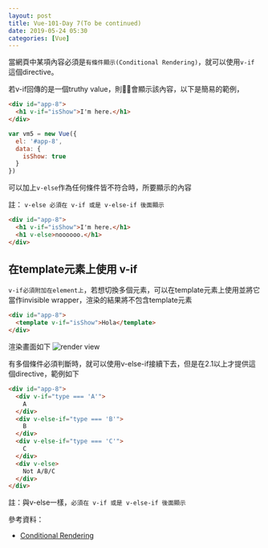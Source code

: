 ```yaml
---
layout: post
title: Vue-101-Day 7(To be continued)
date: 2019-05-24 05:30
categories: [Vue]
---
```


當網頁中某項內容必須是`有條件顯示(Conditional Rendering)`，就可以使用`v-if`這個directive。

若v-if回傳的是一個truthy value，則會顯示該內容，以下是簡易的範例，

```HTML
<div id="app-8">
  <h1 v-if="isShow">I'm here.</h1>
</div>
```

```javascript
var vm5 = new Vue({
  el: '#app-8',
  data: {
    isShow: true
  }
})
```

可以加上`v-else`作為任何條件皆不符合時，所要顯示的內容

註： `v-else 必須在 v-if 或是 v-else-if 後面顯示`

```HTML
<div id="app-8">
  <h1 v-if="isShow">I'm here.</h1>
  <h1 v-else>noooooo.</h1>
</div>
```
## 在template元素上使用 v-if

`v-if必須附加在element上`，若想切換多個元素，可以在template元素上使用並將它當作invisible wrapper，渲染的結果將不包含template元素

```HTML
<div id="app-8">
  <template v-if="isShow">Hola</template>
</div>
```

渲染畫面如下
![render view](https://i.imgur.com/UUtuKd1.png)


有多個條件必須判斷時，就可以使用v-else-if接續下去，但是在2.1以上才提供這個directive，範例如下

```HTML
<div id="app-8">
  <div v-if="type === 'A'">
    A
  </div>
  <div v-else-if="type === 'B'">
    B
  </div>
  <div v-else-if="type === 'C'">
    C
  </div>
  <div v-else>
    Not A/B/C
  </div>
</div>
```

註：與v-else一樣，`必須在 v-if 或是 v-else-if 後面顯示`

參考資料：

- [Conditional Rendering](https://vuejs.org/v2/guide/conditional.html)
